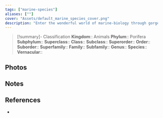```yaml
---
tags: ["marine-species"]
aliases: [""]
cover: "Assets/default_marine_species_cover.png"
description: "Enter the wonderful world of marine-biology through gorgeous underwater pictures of marine animals. Porifera are what we're commonly calling sponges. They're animals, right!"
---
```

> [!summary]- Classification
**Kingdom**:: Animals
**Phylum**:: Porifera
**Subphylum**::
**Superclass**::
**Class**:: 
**Subclass**::
**Superorder**::
**Order**::
**Suborder**::
**Superfamily**::
**Family**::
**Subfamily**::
**Genus**::
**Species**::
**Vernacular**::

## Photos

## Notes

## References
- 